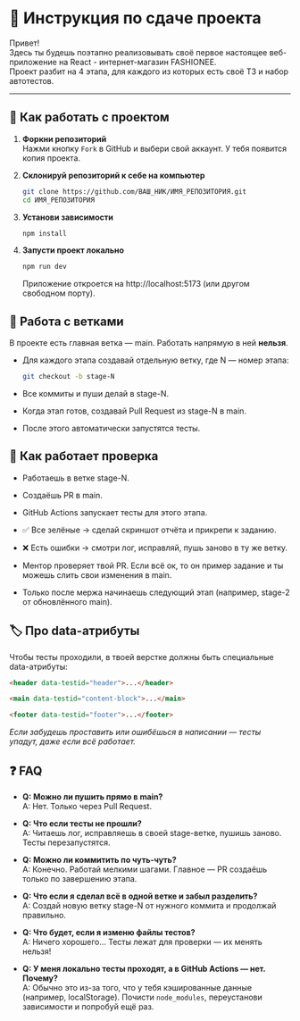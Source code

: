 # 📖 Инструкция по сдаче проекта

Привет!  
Здесь ты будешь поэтапно реализовывать своё первое настоящее веб-приложение на React - интернет-магазин FASHIONEE.  
Проект разбит на 4 этапа, для каждого из которых есть своё ТЗ и набор автотестов. 

---

## 🚀 Как работать с проектом

1. **Форкни репозиторий**  
   Нажми кнопку `Fork` в GitHub и выбери свой аккаунт. У тебя появится копия проекта.

2. **Склонируй репозиторий к себе на компьютер**
   ```bash
   git clone https://github.com/ВАШ_НИК/ИМЯ_РЕПОЗИТОРИЯ.git
   cd ИМЯ_РЕПОЗИТОРИЯ
   ```
3. **Установи зависимости**
   ```bash
   npm install
   ```
4. **Запусти проект локально**
   ```bash
   npm run dev
   ```
   Приложение откроется на http://localhost:5173 (или другом свободном порту).

## 🌿 Работа с ветками

В проекте есть главная ветка — main. Работать напрямую в ней **нельзя**.
* Для каждого этапа создавай отдельную ветку, где N — номер этапа:
    ```bash
    git checkout -b stage-N
    ```
  

* Все коммиты и пуши делай в stage-N.


* Когда этап готов, создавай Pull Request из stage-N в main.


* После этого автоматически запустятся тесты.


## 🧪 Как работает проверка

* Работаешь в ветке stage-N.


* Создаёшь PR в main.


* GitHub Actions запускает тесты для этого этапа.


* ✅ Все зелёные → сделай скриншот отчёта и прикрепи к заданию.


* ❌ Есть ошибки → смотри лог, исправляй, пушь заново в ту же ветку.



* Ментор проверяет твой PR. Если всё ок, то он пример задание и ты можешь слить свои изменения в main.


* Только после мержа начинаешь следующий этап (например, stage-2 от обновлённого main).


## 🏷️ Про data-атрибуты

Чтобы тесты проходили, в твоей верстке должны быть специальные data-атрибуты:
```html
<header data-testid="header">...</header>

<main data-testid="content-block">...</main>

<footer data-testid="footer">...</footer>
```

_Если забудешь проставить или ошибёшься в написании — тесты упадут, даже если всё работает._

## ❓ FAQ

- **Q: Можно ли пушить прямо в main?**  
  A: Нет. Только через Pull Request.


- **Q: Что если тесты не прошли?**  
  A: Читаешь лог, исправляешь в своей stage-ветке, пушишь заново. Тесты перезапустятся.


- **Q: Можно ли коммитить по чуть-чуть?**  
  A: Конечно. Работай мелкими шагами. Главное — PR создаёшь только по завершению этапа.


- **Q: Что если я сделал всё в одной ветке и забыл разделить?**  
  A: Создай новую ветку stage-N от нужного коммита и продолжай правильно.


- **Q: Что будет, если я изменю файлы тестов?**  
  A: Ничего хорошего... Тесты лежат для проверки — их менять нельзя!


- **Q: У меня локально тесты проходят, а в GitHub Actions — нет. Почему?**  
  A: Обычно это из-за того, что у тебя кэшированные данные (например, localStorage). Почисти `node_modules`, переустанови зависимости и попробуй ещё раз.  
